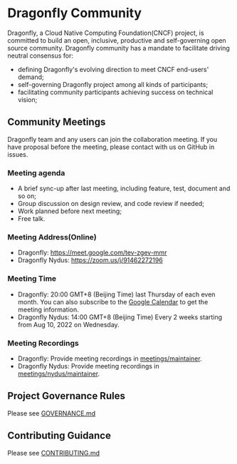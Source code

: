 # Dragonfly Community

Dragonfly, a Cloud Native Computing Foundation(CNCF) project, is committed to
build an open, inclusive, productive and self-governing open source community.
Dragonfly community has a mandate to facilitate driving neutral consensus for:

- defining Dragonfly's evolving direction to meet CNCF end-users' demand;
- self-governing Dragonfly project among all kinds of participants;
- facilitating community participants achieving success on technical vision;

## Community Meetings

Dragonfly team and any users can join the collaboration meeting. If you have
proposal before the meeting, please contact with us on GitHub in issues.

### Meeting agenda

- A brief sync-up after last meeting, including feature, test, document and so
  on;
- Group discussion on design review, and code review if needed;
- Work planned before next meeting;
- Free talk.

### Meeting Address(Online)

- Dragonfly: <https://meet.google.com/tev-zgev-mmr>
- Dragonfly Nydus: <https://zoom.us/j/91462272196>

### Meeting Time

- Dragonfly: 20:00 GMT+8 (Beijing Time) last Thursday of each even month. You can also subscribe to
  the [Google Calendar](https://calendar.google.com/calendar/embed?src=dragonflyoss%40gmail.com&ctz=Asia%2FShanghai) to get the meeting information.
- Dragonfly Nydus: 14:00 GMT+8 (Beijing Time) Every 2 weeks starting from Aug 10, 2022 on Wednesday.

### Meeting Recordings

- Dragonfly: Provide meeting recordings in [meetings/maintainer](https://github.com/dragonflyoss/community/tree/master/meetings/maintainer).
- Dragonfly Nydus: Provide meeting recordings in [meetings/nydus/maintainer](https://github.com/dragonflyoss/community/tree/master/meetings/nydus/maintainer).

## Project Governance Rules

Please see [GOVERNANCE.md](./GOVERNANCE.md)

## Contributing Guidance

Please see [CONTRIBUTING.md](./CONTRIBUTING.md)
